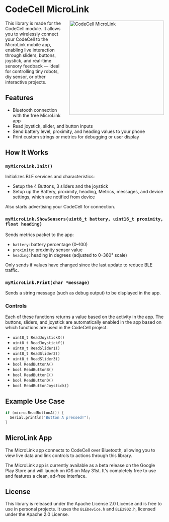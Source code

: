 # CodeCell MicroLink
<img src="https://cdn.shopify.com/s/files/1/0766/9855/0605/files/microlink_05f73ef1-0ef2-45cc-bac0-16b957ae3487.png?v=1745994603" alt="CodeCell MicroLink" width="300" align="right" style="margin-left: 20px;">
This library is made for the CodeCell module. It allows you to wirelessly connect your CodeCell to the MicroLink mobile app, enabling live interaction through sliders, buttons, joystick, and real-time sensory feedback — ideal for controlling tiny robots, diy sensor, or other interactive projects.

## Features

- Bluetooth connection with the free MicroLink app  
- Read joystick, slider, and button inputs  
- Send battery level, proximity, and heading values to your phone  
- Print custom strings or metrics for debugging or user display  


## How It Works

### `myMicroLink.Init()`
Initializes BLE services and characteristics:
- Setup the 4 Buttons, 3 sliders and the joystick 
- Setup up the Battery, proximity, heading, Metrics, messages, and device settings, which are notified from device
  
Also starts advertising your CodeCell for connection.

### `myMicroLink.ShowSensors(uint8_t battery, uint16_t proximity, float heading)`
Sends metrics packet to the app:
- `battery`: battery percentage (0–100)
- `proximity`: proximity sensor value
- `heading`: heading in degrees (adjusted to 0–360° scale)

Only sends if values have changed since the last update to reduce BLE traffic.

### `myMicroLink.Print(char *message)`
Sends a string message (such as debug output) to be displayed in the app.

### Controls
Each of these functions returns a value based on the activity in the app. The buttons, sliders, and joystick are automatically enabled in the app based on which functions are used in the CodeCell project.

- `uint8_t ReadJoystickX()`
- `uint8_t ReadJoystickY()`
- `uint8_t ReadSlider1()`
- `uint8_t ReadSlider2()`
- `uint8_t ReadSlider3()`
- `bool ReadButtonA()`
- `bool ReadButtonB()`
- `bool ReadButtonC()`
- `bool ReadButtonD()`
- `bool ReadButtonJoystick()`

## Example Use Case

```cpp
if (micro.ReadButtonA()) {
  Serial.println("Button A pressed!");
}
```

## MicroLink App

The MicroLink app connects to CodeCell over Bluetooth, allowing you to view live data and link controls to actions through this library.

The MicroLink app is currently available as a beta release on the Google Play Store and will launch on iOS on May 31st. It's completely free to use and features a clean, ad-free interface.

## License

This library is released under the Apache License 2.0 License and is free to use in personal projects. It uses the `BLEDevice.h` and `BLE2902.h`, licensed under the Apache 2.0 License.

